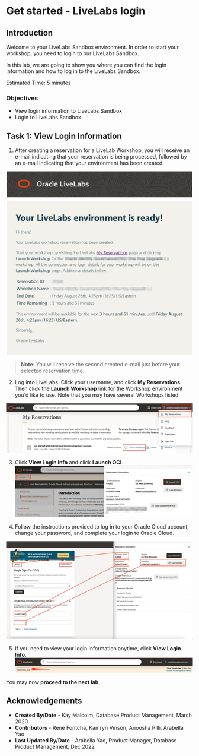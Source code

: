 # Get started - LiveLabs login

## Introduction

Welcome to your LiveLabs Sandbox environment.
In order to start your workshop, you need to login to our LiveLabs Sandbox.

In this lab, we are going to show you where you can find the login information and how to log in to the LiveLabs Sandbox.

Estimated Time: 5 minutes

### Objectives

- View login information to LiveLabs Sandbox
- Login to LiveLabs Sandbox

## Task 1: View Login Information

1. After creating a reservation for a LiveLab Workshop, you will receive an e-mail indicating that your reservation is being processed, followed by an e-mail indicating that your environment has been created.

  ![Reservation email](./images/livelab-env-created-email.png " ")

  >**Note:** You will receive the second created e-mail just before your selected reservation time.

2. Log into LiveLabs. Click your username, and click **My Reservations**. Then click the **Launch Workshop** link for the Workshop environment you'd like to use. Note that you may have several Workshops listed.

  ![My reservations](./images/ll-reservations.png " ")

3. Click **View Login Info** and click **Launch OCI**.
  ![Launch OCI](./images/launch-oci.png " ")

4. Follow the instructions provided to log in to your Oracle Cloud account, change your password, and complete your login to Oracle Cloud.

  ![Login information](../need-help/images/login-demo1.png " ")

5. If you need to view your login information anytime, click **View Login Info**.
  ![View Login Info](../need-help/images/view-login-info.png " ")

You may now **proceed to the next lab**.

## Acknowledgements

- **Created By/Date** - Kay Malcolm, Database Product Management, March 2020
- **Contributors** - Rene Fontcha, Kamryn Vinson, Anoosha Pilli, Arabella Yao
- **Last Updated By/Date** - Arabella Yao, Product Manager, Database Product Management, Dec 2022